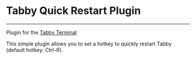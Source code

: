 # Tabby Quick Restart Plugin

---

Plugin for the [Tabby Terminal](https://github.com/Eugeny/tabby)

This simple plugin allows you to set a hotkey to quickly restart Tabby (default hotkey: Ctrl-R).
